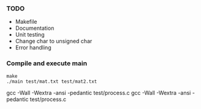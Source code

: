 ### TODO

- Makefile
- Documentation
- Unit testing
- Change char to unsigned char
- Error handling

### Compile and execute main

```
make
./main test/mat.txt test/mat2.txt
```

gcc -Wall -Wextra -ansi -pedantic test/process.c
gcc -Wall -Wextra -ansi -pedantic test/process.c

